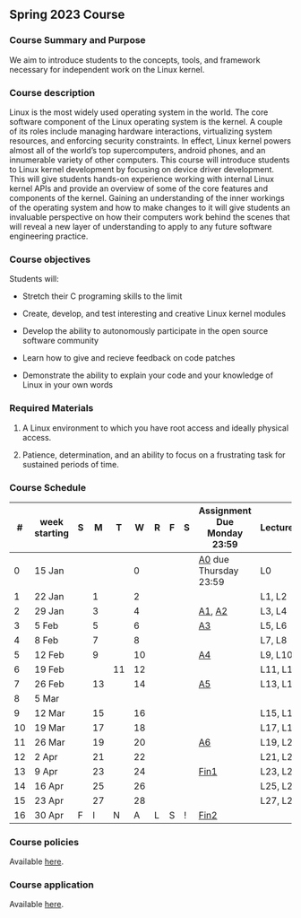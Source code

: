 ## Spring 2023 Course

### Course Summary and Purpose

We aim to introduce students to the concepts, tools, and framework necessary for independent work on the Linux kernel.

### Course description

Linux is the most widely used operating system in the world. The core software component of the Linux operating system is the kernel. A couple of its roles include managing hardware interactions, virtualizing system resources, and enforcing security constraints. In effect, Linux kernel powers almost all of the world’s top supercomputers, android phones, and an innumerable variety of other computers. This course will introduce students to Linux kernel development by focusing on device driver development. This will give students hands-on experience working with internal Linux kernel APIs and provide an overview of some of the core features and components of the kernel. Gaining an understanding of the inner workings of the operating system and how to make changes to it will give students an invaluable perspective on how their computers work behind the scenes that will reveal a new layer of understanding to apply to any future software engineering practice.

### Course objectives

Students will:

* Stretch their C programing skills to the limit

* Create, develop, and test interesting and creative Linux kernel modules

* Develop the ability to autonomously participate in the open source software community

* Learn how to give and recieve feedback on code patches

* Demonstrate the ability to explain your code and your knowledge of Linux in your own words

### Required Materials

1. A Linux environment to which you have root access and ideally physical access.

2. Patience, determination, and an ability to focus on a frustrating task for sustained periods of time.

### Course Schedule

|#| week starting|S|M|T|W|R|F|S|Assignment Due Monday 23:59|Lectures|
|--|--|--|--|--|--|--|--|--|--|--|
|0| 15 Jan||||0||||[A0](A0.html) due Thursday 23:59|L0|
|1| 22 Jan||1||2|||||L1, L2|
|2| 29 Jan||3||4||||[A1](A1.html), [A2](A2.html)|L3, L4|
|3| 5 Feb||5||6||||[A3](A3.html)|L5, L6|
|4| 8 Feb||7||8|||||L7, L8|
|5| 12 Feb||9||10||||[A4](A4.html)|L9, L10|
|6| 19 Feb|||11|12|||||L11, L12|
|7| 26 Feb||13||14||||[A5](A5.html)|L13, L14|
|8| 5 Mar||||||||||
|9| 12 Mar||15||16|||||L15, L16|
|10| 19 Mar||17||18|||||L17, L18|
|11| 26 Mar||19||20||||[A6](A6.html)|L19, L20|
|12| 2 Apr||21||22|||||L21, L22|
|13| 9 Apr||23||24||||[Fin1](fin1.html)|L23, L24|
|14| 16 Apr||25||26|||||L25, L26|
|15| 23 Apr||27||28|||||L27, L28|
|16| 30 Apr|F|I|N|A|L|S|!|[Fin2](fin2.html)||


### Course policies

Available [here](course_policies.html).

### Course application

Available [here](course_application.html).
